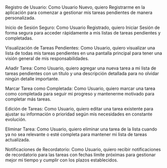 Registro de Usuario:
Como Usuario Nuevo, quiero Registrarme en la aplicación para comenzar a gestionar mis tareas pendientes de manera personalizada.

Inicio de Sesión Seguro:
Como Usuario Registrado, quiero Iniciar Sesión de forma segura para acceder rápidamente a mis listas de tareas pendientes y completadas.

Visualización de Tareas Pendientes:
Como Usuario, quiero visualizar una lista de todas mis tareas pendientes en una pantalla principal para tener una visión general de mis responsabilidades.

Añadir Tarea:
Como Usuario, quiero agregar una nueva tarea a mi lista de tareas pendientes con un título y una descripción detallada para no olvidar ningún detalle importante.

Marcar Tarea como Completada:
Como Usuario, quiero marcar una tarea como completada para seguir mi progreso y mantenerme motivado para completar más tareas.

Edición de Tareas:
Como Usuario, quiero editar una tarea existente para ajustar su información o prioridad según mis necesidades en constante evolución.

Eliminar Tarea:
Como Usuario, quiero eliminar una tarea de la lista cuando ya no sea relevante o esté completa para mantener mi lista de tareas actualizada.

Notificaciones de Recordatorio:
Como Usuario, quiero recibir notificaciones de recordatorio para las tareas con fechas límite próximas para gestionar mejor mi tiempo y cumplir con los plazos establecidos.
